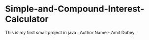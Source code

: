 # Simple-and-Compound-Interest-Calculator
This is my first small project in java .
Author Name - Amit Dubey
